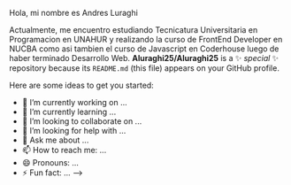 Hola, mi nombre es Andres Luraghi

Actualmente, me encuentro estudiando Tecnicatura Universitaria en Programacion en UNAHUR y realizando la curso de FrontEnd Developer en NUCBA como asi tambien el curso de Javascript en Coderhouse luego de haber terminado Desarrollo Web.
**Aluraghi25/Aluraghi25** is a ✨ _special_ ✨ repository because its `README.md` (this file) appears on your GitHub profile.

Here are some ideas to get you started:

- 🔭 I’m currently working on ...
- 🌱 I’m currently learning ...
- 👯 I’m looking to collaborate on ...
- 🤔 I’m looking for help with ...
- 💬 Ask me about ...
- 📫 How to reach me: ...
- 😄 Pronouns: ...
- ⚡ Fun fact: ...
-->
